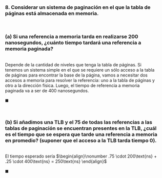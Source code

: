 ### 8. Considerar un sistema de paginación en el que la tabla de páginas está almacenada en memoria.

<br>

### (a) Si una referencia a memoria tarda en realizarse $200$ nanosegundos, ¿cuánto tiempo tardará una referencia a memoria paginada?

\
Depende de la cantidad de niveles que tenga la tabla de páginas. Si tenemos un sistema simple en el que se requiere un sólo acceso a la tabla de páginas para encontrar la base de la página, vamos a necesitar dos accesos a memoria para resolver la referencia: uno a la tabla de páginas y otro a la dirección física. Luego, el tiempo de referencia a memoria paginada va a ser de $400$ nanosegundos.

$\blacksquare$


<br>

### (b) Si añadimos una TLB y el $75 %$ de todas las referencias a las tablas de paginación se encuentran presentes en la TLB, ¿cuál es el tiempo que se espera que tarde una referencia a memoria en promedio? (suponer que el acceso a la TLB tarda tiempo $0$).

\
El tiempo esperado sería
$\begin{align}\nonumber
    .75 \cdot 200\text{ns} + .25 \cdot 400\text{ns} = 250\text{ns}
\end{align}$

$\blacksquare$
